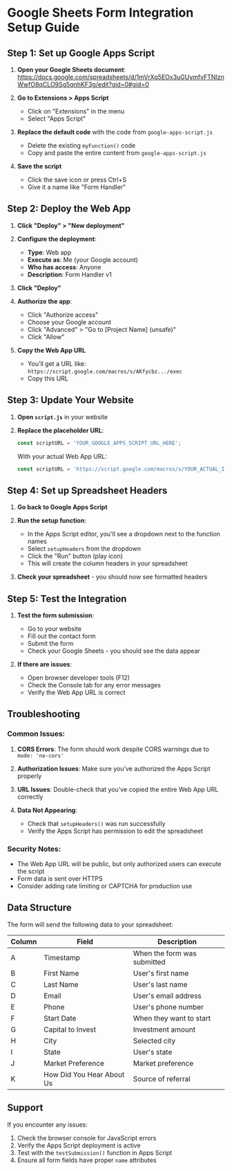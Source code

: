 # Google Sheets Form Integration Setup Guide

## Step 1: Set up Google Apps Script

1. **Open your Google Sheets document**: https://docs.google.com/spreadsheets/d/1mVrXq5EOx3uGUymfvFTNIznWwfO8qCLO9Sg5qnhKF3g/edit?gid=0#gid=0

2. **Go to Extensions > Apps Script**
   - Click on "Extensions" in the menu
   - Select "Apps Script"

3. **Replace the default code** with the code from `google-apps-script.js`
   - Delete the existing `myFunction()` code
   - Copy and paste the entire content from `google-apps-script.js`

4. **Save the script**
   - Click the save icon or press Ctrl+S
   - Give it a name like "Form Handler"

## Step 2: Deploy the Web App

1. **Click "Deploy" > "New deployment"**

2. **Configure the deployment**:
   - **Type**: Web app
   - **Execute as**: Me (your Google account)
   - **Who has access**: Anyone
   - **Description**: Form Handler v1

3. **Click "Deploy"**

4. **Authorize the app**:
   - Click "Authorize access"
   - Choose your Google account
   - Click "Advanced" > "Go to [Project Name] (unsafe)"
   - Click "Allow"

5. **Copy the Web App URL**
   - You'll get a URL like: `https://script.google.com/macros/s/AKfycbz.../exec`
   - Copy this URL

## Step 3: Update Your Website

1. **Open `script.js`** in your website

2. **Replace the placeholder URL**:
   ```javascript
   const scriptURL = 'YOUR_GOOGLE_APPS_SCRIPT_URL_HERE';
   ```
   
   With your actual Web App URL:
   ```javascript
   const scriptURL = 'https://script.google.com/macros/s/YOUR_ACTUAL_ID/exec';
   ```

## Step 4: Set up Spreadsheet Headers

1. **Go back to Google Apps Script**

2. **Run the setup function**:
   - In the Apps Script editor, you'll see a dropdown next to the function names
   - Select `setupHeaders` from the dropdown
   - Click the "Run" button (play icon)
   - This will create the column headers in your spreadsheet

3. **Check your spreadsheet** - you should now see formatted headers

## Step 5: Test the Integration

1. **Test the form submission**:
   - Go to your website
   - Fill out the contact form
   - Submit the form
   - Check your Google Sheets - you should see the data appear

2. **If there are issues**:
   - Open browser developer tools (F12)
   - Check the Console tab for any error messages
   - Verify the Web App URL is correct

## Troubleshooting

### Common Issues:

1. **CORS Errors**: The form should work despite CORS warnings due to `mode: 'no-cors'`

2. **Authorization Issues**: Make sure you've authorized the Apps Script properly

3. **URL Issues**: Double-check that you've copied the entire Web App URL correctly

4. **Data Not Appearing**: 
   - Check that `setupHeaders()` was run successfully
   - Verify the Apps Script has permission to edit the spreadsheet

### Security Notes:

- The Web App URL will be public, but only authorized users can execute the script
- Form data is sent over HTTPS
- Consider adding rate limiting or CAPTCHA for production use

## Data Structure

The form will send the following data to your spreadsheet:

| Column | Field | Description |
|--------|-------|-------------|
| A | Timestamp | When the form was submitted |
| B | First Name | User's first name |
| C | Last Name | User's last name |
| D | Email | User's email address |
| E | Phone | User's phone number |
| F | Start Date | When they want to start |
| G | Capital to Invest | Investment amount |
| H | City | Selected city |
| I | State | User's state |
| J | Market Preference | Market preference |
| K | How Did You Hear About Us | Source of referral |

## Support

If you encounter any issues:
1. Check the browser console for JavaScript errors
2. Verify the Apps Script deployment is active
3. Test with the `testSubmission()` function in Apps Script
4. Ensure all form fields have proper `name` attributes 